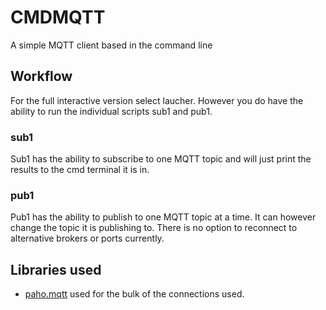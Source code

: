 # CMDMQTT
A simple MQTT client based in the command line

## Workflow
For the full interactive version select laucher. However you do have the ability to run the individual scripts sub1 and pub1.

### sub1
Sub1 has the ability to subscribe to one MQTT topic and will just print the results to the cmd terminal it is in.

### pub1
Pub1 has the ability to publish to one MQTT topic at a time. It can however change the topic it is publishing to.
There is no option to reconnect to alternative brokers or ports currently.

## Libraries used

- [paho.mqtt](https://pypi.org/project/paho-mqtt/) used for the bulk of the connections used.